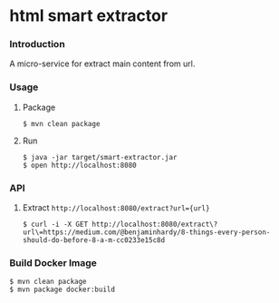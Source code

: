 html smart extractor
====================

### Introduction

A micro-service for extract main content from url.

### Usage

1. Package

	```
	$ mvn clean package
	```

2. Run

	```
	$ java -jar target/smart-extractor.jar
	$ open http://localhost:8080
	```

### API

1. Extract `http://localhost:8080/extract?url={url}`

	```
	$ curl -i -X GET http://localhost:8080/extract\?url\=https://medium.com/@benjaminhardy/8-things-every-person-should-do-before-8-a-m-cc0233e15c8d
	```

### Build Docker Image

	$ mvn clean package
	$ mvn package docker:build
